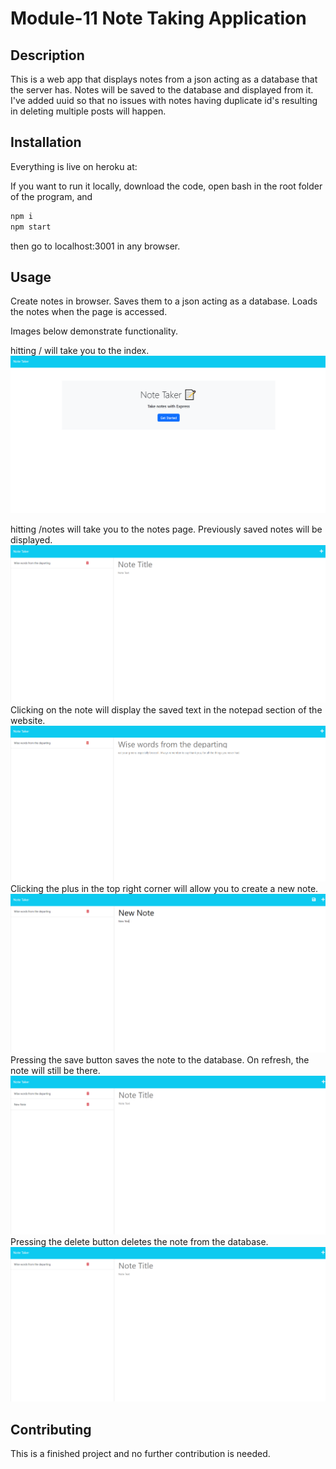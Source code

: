 # Module-11 Note Taking Application

## Description

This is a web app that displays notes from a json acting as a database that the server has. Notes will be saved to the database and displayed from it.  I've added uuid so that no issues with notes having duplicate id's resulting in deleting multiple posts will happen. 

## Installation

Everything is live on heroku at: 

If you want to run it locally, download the code, open bash in the root folder of the program, and
```sh
npm i
npm start
```
then go to localhost:3001 in any browser. 

## Usage

Create notes in browser. Saves them to a json acting as a database. Loads the notes when the page is accessed. 

Images below demonstrate functionality. 

hitting / will take you to the index. 
![Image 1](./demo/0.PNG)

hitting /notes will take you to the notes page. Previously saved notes will be displayed.
![Image 2](./demo/1.PNG)
Clicking on the note will display the saved text in the notepad section of the website. 
![Image 3](./demo/2.PNG)
Clicking the plus in the top right corner will allow you to create a new note.
![Image 4](./demo/3.PNG)
Pressing the save button saves the note to the database. On refresh, the note will still be there. 
![Image 5](./demo/4.PNG)
Pressing the delete button deletes the note from the database.
![Image 6](./demo/5.PNG)

## Contributing
This is a finished project and no further contribution is needed. 